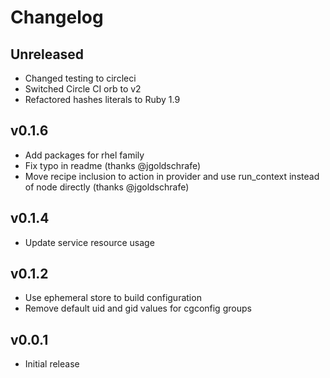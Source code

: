 # Changelog

## Unreleased

* Changed testing to circleci
* Switched Circle CI orb to v2
* Refactored hashes literals to Ruby 1.9

## v0.1.6

* Add packages for rhel family
* Fix typo in readme (thanks @jgoldschrafe)
* Move recipe inclusion to action in provider and use run_context instead of node directly (thanks @jgoldschrafe)

## v0.1.4

* Update service resource usage

## v0.1.2

* Use ephemeral store to build configuration
* Remove default uid and gid values for cgconfig groups

## v0.0.1

* Initial release
